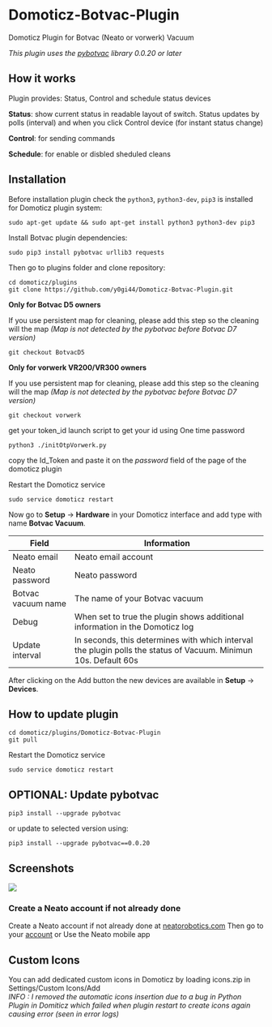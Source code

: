 # Domoticz-Botvac-Plugin
 Domoticz Plugin for Botvac (Neato or vorwerk) Vacuum
 
 *This plugin uses the [pybotvac](https://github.com/stianaske/pybotvac) library 0.0.20 or later*

## How it works

Plugin provides: Status, Control and schedule status devices

**Status**: show current status in readable layout of switch. Status updates by polls 
(interval) and when you click Control device (for instant status change)

**Control**: for sending commands

**Schedule**: for enable or disbled sheduled cleans


## Installation

Before installation plugin check the `python3`, `python3-dev`, `pip3` is installed for Domoticz plugin system:
```
sudo apt-get update && sudo apt-get install python3 python3-dev pip3
```

Install Botvac plugin dependencies:
```
sudo pip3 install pybotvac urllib3 requests
```

Then go to plugins folder and clone repository:
```
cd domoticz/plugins
git clone https://github.com/y0gi44/Domoticz-Botvac-Plugin.git
```

**Only for Botvac D5 owners**

If you use persistent map for cleaning, please add this step so the cleaning will the map
*(Map is not detected by the pybotvac before Botvac D7 version)*
```
git checkout BotvacD5

```
**Only for vorwerk VR200/VR300 owners**

If you use persistent map for cleaning, please add this step so the cleaning will the map
*(Map is not detected by the pybotvac before Botvac D7 version)*
```
git checkout vorwerk
```

get your token_id 
launch script to get your id using One time password

```
python3 ./initOtpVorwerk.py

```
copy the Id_Token and paste it on the *password* field of the page of the domoticz plugin 


Restart the Domoticz service
```
sudo service domoticz restart
```

Now go to **Setup** -> **Hardware** in your Domoticz interface and add type with name **Botvac Vacuum**.

| Field | Information|
| ----- | ---------- |
| Neato email | Neato email account |
| Neato password | Neato password |
| Botvac vacuum name | The name of your Botvac vacuum |
| Debug | When set to true the plugin shows additional information in the Domoticz log |
| Update interval | In seconds, this determines with which interval the plugin polls the status of Vacuum. Minimun 10s. Default 60s   |

After clicking on the Add button the new devices are available in **Setup** -> **Devices**.

## How to update plugin
```
cd domoticz/plugins/Domoticz-Botvac-Plugin
git pull
```

Restart the Domoticz service
```
sudo service domoticz restart
```
## OPTIONAL: Update pybotvac
```
pip3 install --upgrade pybotvac
```
or update to selected version using:
```
pip3 install --upgrade pybotvac==0.0.20
```

## Screenshots
![](https://user-images.githubusercontent.com/4236800/80859999-1fb89f00-8c65-11ea-8b10-32316c23bfd2.png)


### Create a Neato account if not already done

Create a Neato account if not already done at [neatorobotics.com](https://neatorobotics.com/fr/my-neato-create-account/)
Then go to your [account](https://neatorobotics.com/fr/my-neato/)
or 
Use the Neato mobile app

## Custom Icons
You can add dedicated custom icons in Domoticz by loading icons.zip in Settings/Custom Icons/Add<br>
*INFO : I removed the automatic icons insertion due to a bug in Python Plugin in Domiticz which failed when plugin restart to create icons again causing error (seen in error logs)*

